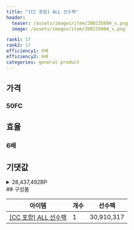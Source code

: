 ```yaml
---
title: "[CC 포함] ALL 선수팩"
header:
  teaser: /assets/images/item/200235004_s.png
  image: /assets/images/item/200235004_s.png

rank1: 17
rank2: 17
efficiency1: 6배
efficiency2: 6배
categories: general-product
---
```



## 가격
### 50FC
## 효율
### 6배
## 기댓값
<details>
<summary>28,437,492BP</summary>
<div markdown="1">
- 선수팩 30,910,317BP
  - 수수료 쿠폰 40% 적용 시 29,673,905BP
  - 수수료 쿠폰 30% 적용 시 28,437,492BP
  - 수수료 쿠폰 20% 적용 시 27,201,079BP

</div>
</details>
## 구성품

|아이템|개수|선수팩|
|---|---|---|
|[[CC 포함] ALL 선수팩](/player/7234)|1|30,910,317|
